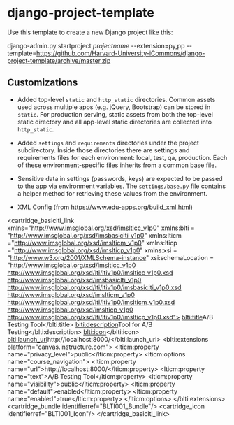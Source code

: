 django-project-template
=======================

Use this template to create a new Django project like this:

django-admin.py startproject _projectname_ --extension=py,pp --template=https://github.com/Harvard-University-iCommons/django-project-template/archive/master.zip

## Customizations

* Added top-level `static` and `http_static` directories.  Common assets used across multiple apps (e.g. jQuery, Bootstrap) can be stored in `static`.  For production serving, static assets from both the top-level static directory and all app-level static directories are collected into `http_static`.
* Added `settings` and `requirements` directories under the project subdirectory.  Inside those directories there are settings and requirements files for each environment: local, test, qa, production. Each of these environment-specific files inherits from a common base file. 
* Sensitive data in settings (passwords, keys) are expected to be passed to the app via environment variables.  The `settings/base.py` file contains a helper method for retrieving these values from the environment. 



* XML Config (from https://www.edu-apps.org/build_xml.html)
<?xml version="1.0" encoding="UTF-8"?>
<cartridge_basiclti_link xmlns="http://www.imsglobal.org/xsd/imslticc_v1p0"
    xmlns:blti = "http://www.imsglobal.org/xsd/imsbasiclti_v1p0"
    xmlns:lticm ="http://www.imsglobal.org/xsd/imslticm_v1p0"
    xmlns:lticp ="http://www.imsglobal.org/xsd/imslticp_v1p0"
    xmlns:xsi = "http://www.w3.org/2001/XMLSchema-instance"
    xsi:schemaLocation = "http://www.imsglobal.org/xsd/imslticc_v1p0 http://www.imsglobal.org/xsd/lti/ltiv1p0/imslticc_v1p0.xsd
    http://www.imsglobal.org/xsd/imsbasiclti_v1p0 http://www.imsglobal.org/xsd/lti/ltiv1p0/imsbasiclti_v1p0.xsd
    http://www.imsglobal.org/xsd/imslticm_v1p0 http://www.imsglobal.org/xsd/lti/ltiv1p0/imslticm_v1p0.xsd
    http://www.imsglobal.org/xsd/imslticp_v1p0 http://www.imsglobal.org/xsd/lti/ltiv1p0/imslticp_v1p0.xsd">
    <blti:title>A/B Testing Tool</blti:title>
    <blti:description>Tool for A/B Testing</blti:description>
    <blti:icon></blti:icon>
    <blti:launch_url>http://localhost:8000/</blti:launch_url>
    <blti:extensions platform="canvas.instructure.com">
      <lticm:property name="privacy_level">public</lticm:property>
      <lticm:options name="course_navigation">
        <lticm:property name="url">http://localhost:8000/</lticm:property>
        <lticm:property name="text">A/B Testing Tool</lticm:property>
        <lticm:property name="visibility">public</lticm:property>
        <lticm:property name="default">enabled</lticm:property>
        <lticm:property name="enabled">true</lticm:property>
      </lticm:options>
    </blti:extensions>
    <cartridge_bundle identifierref="BLTI001_Bundle"/>
    <cartridge_icon identifierref="BLTI001_Icon"/>
</cartridge_basiclti_link>  